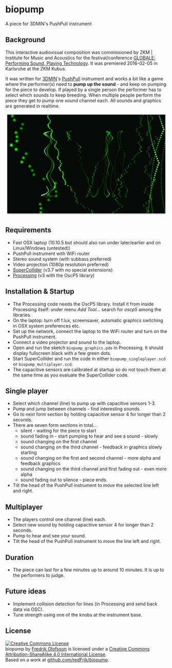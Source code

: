# biopump

A piece for 3DMIN's PushPull instrument

## Background

This interactive audiovisual composition was commissioned by ZKM | Institute for Music and Acoustics for the festival/conference [GLOBALE: Performing Sound, Playing Technology](https://zkm.de/event/2016/02/globale-performing-sound-playing-technology). It was premiered 2016-02-05 in Karlsruhe at the ZKM Kubus.

It was written for [3DMIN](https://3dmin.org)'s [PushPull](https://www.3dmin.org/research/open-development-and-design/pushpull/) instrument and works a bit like a game where the performer(s) need to **pump up the sound** - and keep on pumping for the piece to develop. If played by a single person the performer has to select which sounds to keep breeding. When multiple people perform the piece they get to pump one sound channel each. All sounds and graphics are generated in realtime.

![biopump_screenshot.png](biopump_screenshot.png?raw=true "biopump_screenshot.png")

## Requirements

* Fast OSX laptop (10.10.5 but should also run under later/earlier and on Linux/Windows (untested))
* PushPull instrument with WiFi router
* Stereo sound system (with subbass preferred)
* Video projection (1080p resolution preferred)
* [SuperCollider](https://supercollider.github.io) (v3.7 with no special extensions)
* [Processing](https://processing.org) (v3 with the OscP5 library)

## Installation & Startup

* The Processing code needs the OscP5 library. Install it from inside Processing itself: under menu *Add Tool...* search for *oscp5* among the libraries.
* On the laptop: turn off f.lux, screensaver, automatic graphics switching in OSX system preferences etc.
* Set up the network, connect the laptop to the WiFi router and turn on the PushPull instrument.
* Connect a video projector and sound to the laptop.
* Open and run the sketch `biopump_graphics.pde` in Processing. It should display fullscreen black with a few green dots.
* Start SuperCollider and run the code in either `biopump_singleplayer.scd` or `biopump_multiplayer.scd`.
* The capacitive sensors are calibrated at startup so do not touch them at the same time as you evaluate the SuperCollider code.

## Single player

* Select which channel (line) to pump up with capacitive sensors 1-3.
* Pump and jump between channels - find interesting sounds.
* Go to next form section by holding capacitive sensor 4 for longer than 2 seconds.
* There are seven form sections in total...
  * silent - waiting for the piece to start
  * sound fading in - start pumping to hear and see a sound - slowly
  * sound changing on the first channel
  * sound changing on the third channel - feedback in graphics slowly starting
  * sound changing on the first and second channel - more alpha and feedback graphics
  * sound changing on the third channel and first fading out - even more alpha
  * sound fading out to silence - piece ends.
* Tilt the head of the PushPull instrument to move the selected line left and right.

## Multiplayer

* The players control one channel (line) each.
* Select new sound by holding capacitive sensor 4 for longer than 2 seconds.
* Pump to hear and see your sound.
* Tilt the head of the PushPull instrument to move the line left and right.

## Duration

* The piece can last for a few minutes up to around 10 minutes. It is up to the performers to judge.

## Future ideas

* Implement collision detection for lines (in Processing and send back data via OSC).
* Tune strength using one of the knobs at the instrument base.

## License

<a rel="license" href="http://creativecommons.org/licenses/by-sa/4.0/"><img alt="Creative Commons License" style="border-width:0" src="https://i.creativecommons.org/l/by-sa/4.0/88x31.png" /></a><br /><span xmlns:dct="http://purl.org/dc/terms/" property="dct:title">biopump</span> by <a xmlns:cc="http://creativecommons.org/ns#" href="http://www.fredrikolofsson.com" property="cc:attributionName" rel="cc:attributionURL">Fredrik Olofsson</a> is licensed under a <a rel="license" href="http://creativecommons.org/licenses/by-sa/4.0/">Creative Commons Attribution-ShareAlike 4.0 International License</a>.<br />Based on a work at <a xmlns:dct="http://purl.org/dc/terms/" href="http://github.com/redFrik/biopump" rel="dct:source">github.com/redFrik/biopump</a>.